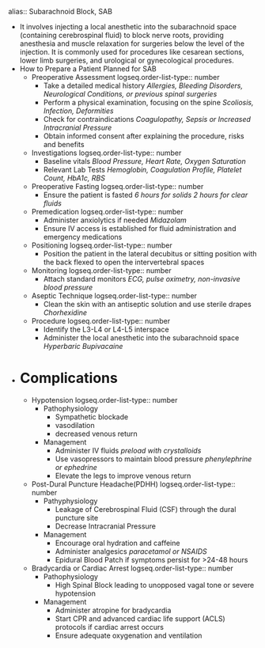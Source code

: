 alias:: Subarachnoid Block, SAB

- It involves injecting a local anesthetic into the subarachnoid space (containing cerebrospinal fluid) to block nerve roots, providing anesthesia and muscle relaxation for surgeries below the level of the injection. It is commonly used for procedures like cesarean sections, lower limb surgeries, and urological or gynecological procedures.
- How to Prepare a Patient Planned for SAB
	- Preoperative Assessment
	  logseq.order-list-type:: number
		- Take a detailed medical history
		  *Allergies, Bleeding Disorders, Neurological Conditions, or previous spinal surgeries*
		- Perform a physical examination, focusing on the spine
		  *Scoliosis, Infection, Deformities*
		- Check for contraindications
		  *Coagulopathy, Sepsis or Increased Intracranial Pressure*
		- Obtain informed consent after explaining the procedure, risks and benefits
	- Investigations
	  logseq.order-list-type:: number
		- Baseline vitals
		  *Blood Pressure, Heart Rate, Oxygen Saturation*
		- Relevant Lab Tests
		  *Hemoglobin, Coagulation Profile, Platelet Count, HbA1c, RBS*
	- Preoperative Fasting
	  logseq.order-list-type:: number
		- Ensure the patient is fasted
		  *6 hours for solids
		  2 hours for clear fluids*
	- Premedication
	  logseq.order-list-type:: number
		- Administer anxiolytics if needed
		  *Midazolam*
		- Ensure IV access is established for fluid administration and emergency medications
	- Positioning
	  logseq.order-list-type:: number
		- Position the patient in the lateral decubitus or sitting position with the back flexed to open the intervertebral spaces
	- Monitoring
	  logseq.order-list-type:: number
		- Attach standard monitors
		  *ECG, pulse oximetry, non-invasive blood pressure*
	- Aseptic Technique
	  logseq.order-list-type:: number
		- Clean the skin with an antiseptic solution and use sterile drapes
		  *Chorhexidine*
	- Procedure
	  logseq.order-list-type:: number
		- Identify the L3-L4 or L4-L5 interspace
		- Administer the local anesthetic into the subarachnoid space
		  *Hyperbaric Bupivacaine*
- # Complications
	- Hypotension
	  logseq.order-list-type:: number
		- Pathophysiology
			- Sympathetic blockade
			- vasodilation
			- decreased venous return
		- Management
			- Administer IV fluids
			  *preload with crystalloids*
			- Use vasopressors to maintain blood pressure
			  *phenylephrine or ephedrine*
			- Elevate the legs to improve venous return
	- Post-Dural Puncture Headache(PDHH)
	  logseq.order-list-type:: number
		- Pathyphysiology
			- Leakage of Cerebrospinal Fluid (CSF) through the dural puncture site
			- Decrease Intracranial Pressure
		- Management
			- Encourage oral hydration and caffeine
			- Administer analgesics
			  *paracetamol or NSAIDS*
			- Epidural Blood Patch if symptoms persist for >24-48 hours
	- Bradycardia or Cardiac Arrest
	  logseq.order-list-type:: number
		- Pathophysiology
			- High Spinal Block leading to unopposed vagal tone or severe hypotension
		- Management
			- Administer atropine for bradycardia
			- Start CPR and advanced cardiac life support (ACLS) protocols if cardiac arrest occurs
			- Ensure adequate oxygenation and ventilation